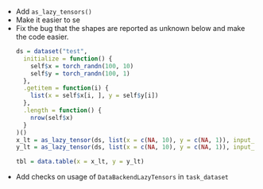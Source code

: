 * Add `as_lazy_tensors()`
* Make it easier to se
* Fix the bug that the shapes are reported as unknown below and make the code easier.
  ```r
  ds = dataset("test",
    initialize = function() {
      self$x = torch_randn(100, 10)
      self$y = torch_randn(100, 1)
    },
    .getitem = function(i) {
      list(x = self$x[i, ], y = self$y[i])
    },
    .length = function() {
      nrow(self$x)
    }
  )()
  x_lt = as_lazy_tensor(ds, list(x = c(NA, 10), y = c(NA, 1)), input_map = "x")
  y_lt = as_lazy_tensor(ds, list(x = c(NA, 10), y = c(NA, 1)), input_map = "y")

  tbl = data.table(x = x_lt, y = y_lt)
  ```
* Add checks on usage of `DataBackendLazyTensors` in `task_dataset`